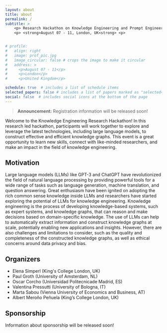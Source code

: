 ```yaml
---
layout: about
title: about
permalink: /
subtitle: >
    <p> Research Hackathon on Knowledge Engineering and Prompt Engineering <p>
    <p> <strong>August 07 - 11, London, UK<strong> <p>


# profile:
#   align: right
#   image: prof_pic.jpg
#   image_circular: false # crops the image to make it circular
#   address: >
#     <p>August 07 - 11</p>
#     <p>London</p>
#     <p>United Kingdom</p>

schedule: true  # includes a list of schedule items
selected_papers: false # includes a list of papers marked as "selected={true}"
social: false  # includes social icons at the bottom of the page
---
```


<!-- Write your biography here. Tell the world about yourself. Link to your favorite [subreddit](http://reddit.com). You can put a picture in, too. The code is already in, just name your picture `prof_pic.jpg` and put it in the `img/` folder.

Put your address / P.O. box / other info right below your picture. You can also disable any these elements by editing `profile` property of the YAML header of your `_pages/about.md`. Edit `_bibliography/papers.bib` and Jekyll will render your [publications page](/al-folio/publications/) automatically.

Link to your social media connections, too. This theme is set up to use [Font Awesome icons](http://fortawesome.github.io/Font-Awesome/) and [Academicons](https://jpswalsh.github.io/academicons/), like the ones below. Add your Facebook, Twitter, LinkedIn, Google Scholar, or just disable all of them. -->

> **Announcement:** Registration information will be released soon! 

Welcome to the Knowledge Engineering Research Hackathon! In this research led hackathon, participants will work together to explore and leverage the latest technologies, including large language models, to construct effective and efficient knowledge graphs. This event is a great opportunity to learn new skills, connect with like-minded researchers, and make an impact in the field of knowledge engineering.

## Motivation

Large language models (LLMs) like GPT-3 and ChatGPT have revolutionized the field of natural language processing by providing powerful tools for a wide range of tasks such as language generation, machine translation, and question answering. Great enthusiasm have been ignited on adopting the rich common sense knowledge inside LLMs and researchers have started exploring the potential of LLMs for knowledge engineering. Knowledge engineering is the process of developing knowledge-based systems, such as expert systems, and knowledge graphs, that can reason and make decisions based on domain-specific knowledge.  The use of LLMs can help to automatically extract information and construct knowledge graphs at scale, potentially enabling new applications and insights. However, there are also challenges and limitations to consider, such as the quality and completeness of the constructed knowledge graphs, as well as ethical concerns around data privacy and bias.

## Organizers 

- Elena Simperl (King's College London, UK) 
- Paul Groth (University of Amsterdam, NL) 
- Oscar Corcho (Universidad Politecnicade Madrid, ES)
- Valentina Pressutti (University of Bologna, IT) 
- Marta Sabou (Vienna University of Economics and Business, AT) 
- Albert Meroño Peñuela (King’s College London, UK)

## Sponsorship

Information about sponsorship will be released soon!

